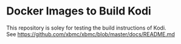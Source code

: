 # Docker Images to Build Kodi

This repository is soley for testing the build instructions of Kodi.  
See https://github.com/xbmc/xbmc/blob/master/docs/README.md
